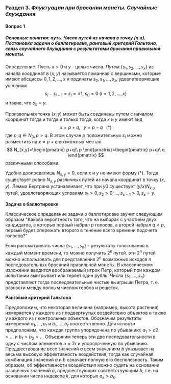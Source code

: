 ### Раздел 3. *Флуктуации при бросании монеты. Случайные блуждания*

#### Вопрос 1

##### Основные понятия: путь. Число путей из начала в точку (n.x). Постановка задачи о баллотировке, ранговый критерий Гальтона, связь случайного блуждания с результатами бросания правильной монеты.

Определение. Пусть $x>0$ и $y$ - целые числа. *Путем* $\{s_1, s_2, \dots, s_x\}$ из начала координат в $(x,y)$ называется ломанная с вершинами, которые имеют абсциссы $0,1,2,\dots, x$ и ординаты $s_0, s_1, \dots, s_x$, удовлетворяющие условиям 
$$
s_i-s_{i-1}=\varepsilon_i=\pm1,\;s_0=0\;(i=1,2,\dots,x)
$$
 и такие, что $s_x=y$.

Произвольная точка $(x,y)$ может быть соединены путем с началом координат тогда и тогда и только тогда, когда $x$ и $y$ имеют вид 
$$
x=p+q,\;\;\;y=p-q\;\;\;(*)
$$
где $p,q\in N_0, p>q$. В этом случае $p$ положительных $\varepsilon_i$ можно разместить на $x=p+q$ возможных местах
$$
N_{x,y}=\begin{pmatrix}
p+q\\
p
\end{pmatrix}=\begin{pmatrix}
p+q\\
q
\end{pmatrix}
$$
различными способами. 

Удобно доопределишь $N_{x,y} = 0$, если $x$ и $y$ не имеют  форму (*). Тогда существует ровно $N_{x,y}$ различных путей из начала координат в точку $(х, у)$. Лемма Бертрана устанавливает, что при $y  0$ существует $(y/x)N_{x,y}$ путей, удовлетворяющих условиям $s_1>0, s_2>0,\dots,s_{x-1}>0, s_x=y$. 

**Задача о баллотировке** 

Классическое определение задачи о баллотировке звучит следующим образом "Какова вероятность того, что на выборах с участием двух кандидатов, в которых первый набрал $p$ голосов, а второй набрал $q<p$, первый будет опережать второго в течение всего времени подсчета голосов?" 

Если рассматривать числа $\{s_1,\dots,s_n\}$ - результаты голосования в каждый момент времени, то можно получить $2^n$ путей. эти $2^n$ путей можно использовать для представления $2^n$ возможных исходов $n$ последовательных бросаний правильной монеты. В класси­ческом изложении вводится воображаемый игрок Петр, который при каждом испытании выигрывает или теряет один рубль. Числа $\{s_1,\dots,s_n\}$ представляют тогда последовательные чистые
выигрыши Петра, т. е. разности между полным числом гербов и решеток.

**Ранговый критерий Гальтона** 

Предположим, что некоторая величина (например, высота растения) измеряется у каждого из $r$ подвергнутых воздействию объектов и также у каждого из $r$ контрольных объектов. Обозначим результаты измерений $a_1,\dots, a_r$ и $b_1,\dots, b_r$ соответственно. Для ясности предположим, что каждая группа упорядочена по убыванию: $a_1>a2>...$ и $b_1>b_2>...$ Объединим теперь эти две последовательности в одну с числом элементов $n=2r$ и упорядоченную по убыванию. Предшествование всех значений $a$ всем значениям $b$ указывает на весьма высокую эффективность воздействия, тогда как случайная комбинация значений $a$ и $b$ означает полную его бесполезность. Таким образом, об эффективности воздействия можно судить на основании различных значений $a$, предшествующих соответствующим $b$, т.е. на основании числа индексов $k$, для которых $a_k>b_k$.


